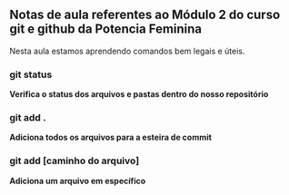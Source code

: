 ## Notas de aula referentes ao Módulo 2 do curso git e github da Potencia Feminina

Nesta aula estamos aprendendo comandos bem legais e úteis.


### git status
**Verifica o status dos arquivos e pastas dentro do nosso repositório**

### git add .
**Adiciona todos os arquivos para a esteira de commit**

### git add [caminho do arquivo]
**Adiciona um arquivo em específico**

